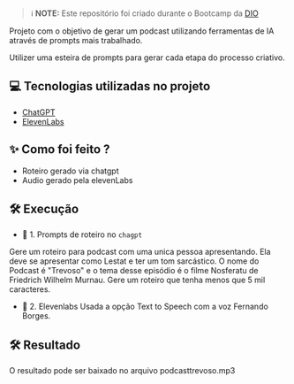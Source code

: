  > ℹ️ **NOTE:** Este repositório foi criado durante o Bootcamp da [DIO](https://dio.me)

Projeto com o objetivo de gerar um podcast utilizando ferramentas de IA através de prompts mais trabalhado.

Utilizer uma esteira de prompts para gerar cada etapa do processo criativo.

## 💻 Tecnologias utilizadas no projeto

- [ChatGPT](https://chat.openai.com/) 
- [ElevenLabs](https://beta.elevenlabs.io/)

## ✨ Como foi feito ?

- Roteiro gerado via chatgpt
- Audio gerado pela elevenLabs

## 🛠️ Execução


- 🤖 1. Prompts de roteiro no `chagpt`

Gere um roteiro para podcast com uma unica pessoa apresentando. Ela deve se apresentar como Lestat e ter um tom sarcástico. O nome do Podcast é "Trevoso" e o tema desse episódio é o filme Nosferatu de Friedrich Wilhelm Murnau. Gere um roteiro que tenha menos que 5 mil caracteres.

- 🤖 2. Elevenlabs
Usada a opção Text to Speech com a voz Fernando Borges.

## 🛠️ Resultado

O resultado pode ser baixado no arquivo podcasttrevoso.mp3
